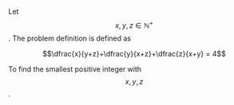 Let $$x,y,z \in \mathbb{N}^+$$. The problem definition is defined as

$$\dfrac{x}{y+z}+\dfrac{y}{x+z}+\dfrac{z}{x+y} = 4$$

To find the smallest positive integer with $$x,y,z$$.
